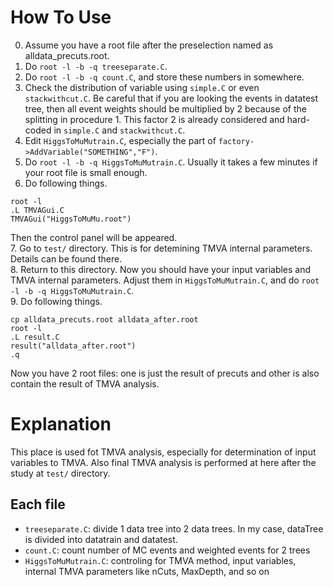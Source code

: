 # How To Use
0. Assume you have a root file after the preselection named as alldata_precuts.root.
1. Do `root -l -b -q treeseparate.C`.
2. Do `root -l -b -q count.C`, and store these numbers in somewhere.
3. Check the distribution of variable using `simple.C` or even `stackwithcut.C`. Be careful that if you are looking the events in datatest tree, then all event weights should be multiplied by 2 because of the splitting in procedure 1. This factor 2 is already considered and hard-coded in `simple.C` and `stackwithcut.C`.
4. Edit `HiggsToMuMutrain.C`, especially the part of `factory->AddVariable("SOMETHING","F")`.
5. Do `root -l -b -q HiggsToMuMutrain.C`. Usually it takes a few minutes if your root file is small enough.
6. Do following things.
```
root -l
.L TMVAGui.C
TMVAGui("HiggsToMuMu.root")
```
Then the control panel will be appeared.  
7. Go to `test/` directory. This is for detemining TMVA internal parameters. Details can be found there.  
8. Return to this directory. Now you should have your input variables and TMVA internal parameters. Adjust them in `HiggsToMuMutrain.C`, and do `root -l -b -q HiggsToMuMutrain.C`.  
9. Do following things.
```
cp alldata_precuts.root alldata_after.root
root -l
.L result.C
result("alldata_after.root")
.q
```
Now you have 2 root files: one is just the result of precuts and other is also contain the result of TMVA analysis.

# Explanation
This place is used fot TMVA analysis, especially for determination of input variables to TMVA.
Also final TMVA analysis is performed at here after the study at `test/` directory.

## Each file
- `treeseparate.C`: divide 1 data tree into 2 data trees. In my case, dataTree is divided into datatrain and datatest.
- `count.C`: count number of MC events and weighted events for 2 trees
- `HiggsToMuMutrain.C`: controling for TMVA method, input variables, internal TMVA parameters like nCuts, MaxDepth, and so on


